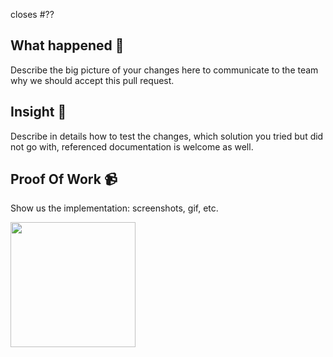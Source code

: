 closes #??

## What happened 👀

Describe the big picture of your changes here to communicate to the team why we should accept this pull request.

## Insight 📝

Describe in details how to test the changes, which solution you tried but did not go with, referenced documentation is
welcome as well.

## Proof Of Work 📹

Show us the implementation: screenshots, gif, etc.

<img src="URL_GOES_HERE" width=200 />
